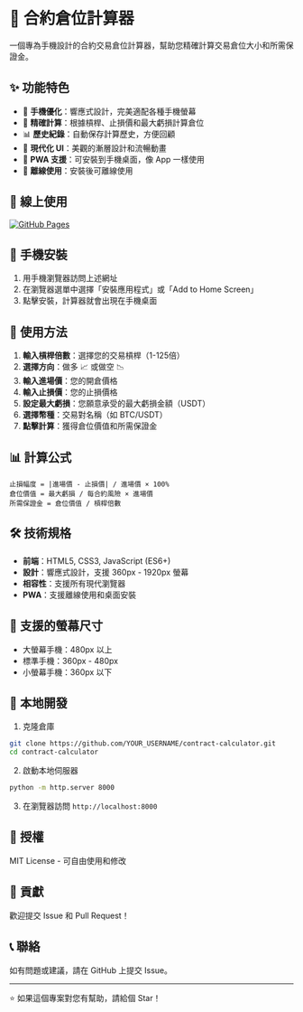 # 📱 合約倉位計算器

一個專為手機設計的合約交易倉位計算器，幫助您精確計算交易倉位大小和所需保證金。

## ✨ 功能特色

- 📱 **手機優化**：響應式設計，完美適配各種手機螢幕
- 🎯 **精確計算**：根據槓桿、止損價和最大虧損計算倉位
- 📊 **歷史紀錄**：自動保存計算歷史，方便回顧
- 🎨 **現代化 UI**：美觀的漸層設計和流暢動畫
- 📲 **PWA 支援**：可安裝到手機桌面，像 App 一樣使用
- 💾 **離線使用**：安裝後可離線使用

## 🚀 線上使用

[![GitHub Pages](https://img.shields.io/badge/GitHub%20Pages-線上使用-blue?style=for-the-badge&logo=github)](https://YOUR_USERNAME.github.io/contract-calculator)

## 📱 手機安裝

1. 用手機瀏覽器訪問上述網址
2. 在瀏覽器選單中選擇「安裝應用程式」或「Add to Home Screen」
3. 點擊安裝，計算器就會出現在手機桌面

## 🧮 使用方法

1. **輸入槓桿倍數**：選擇您的交易槓桿（1-125倍）
2. **選擇方向**：做多 📈 或做空 📉
3. **輸入進場價**：您的開倉價格
4. **輸入止損價**：您的止損價格
5. **設定最大虧損**：您願意承受的最大虧損金額（USDT）
6. **選擇幣種**：交易對名稱（如 BTC/USDT）
7. **點擊計算**：獲得倉位價值和所需保證金

## 📊 計算公式

```
止損幅度 = |進場價 - 止損價| / 進場價 × 100%
倉位價值 = 最大虧損 / 每合約風險 × 進場價
所需保證金 = 倉位價值 / 槓桿倍數
```

## 🛠️ 技術規格

- **前端**：HTML5, CSS3, JavaScript (ES6+)
- **設計**：響應式設計，支援 360px - 1920px 螢幕
- **相容性**：支援所有現代瀏覽器
- **PWA**：支援離線使用和桌面安裝

## 📱 支援的螢幕尺寸

- 大螢幕手機：480px 以上
- 標準手機：360px - 480px
- 小螢幕手機：360px 以下

## 🔧 本地開發

1. 克隆倉庫
```bash
git clone https://github.com/YOUR_USERNAME/contract-calculator.git
cd contract-calculator
```

2. 啟動本地伺服器
```bash
python -m http.server 8000
```

3. 在瀏覽器訪問 `http://localhost:8000`

## 📄 授權

MIT License - 可自由使用和修改

## 🤝 貢獻

歡迎提交 Issue 和 Pull Request！

## 📞 聯絡

如有問題或建議，請在 GitHub 上提交 Issue。

---

⭐ 如果這個專案對您有幫助，請給個 Star！
